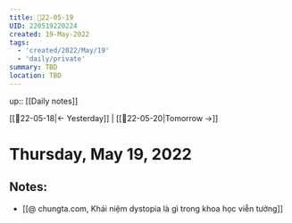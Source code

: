 ```yaml
---
title: 📝22-05-19
UID: 220519220224
created: 19-May-2022
tags:
  - 'created/2022/May/19'
  - 'daily/private'
summary: TBD
location: TBD
---
```


up:: [[Daily notes]]

[[📝22-05-18|<- Yesterday]] | [[📝22-05-20|Tomorrow ->]]
# Thursday, May 19, 2022

## Notes:
- [[@ chungta.com, Khái niệm dystopia là gì trong khoa học viễn tưởng]]

